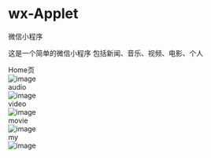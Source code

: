 # wx-Applet
微信小程序

这是一个简单的微信小程序
包括新闻、音乐、视频、电影、个人

Home页<br>
![image](http://jafish.online/wx/wx-readme-img/Home.png)<br>
audio<br>
![image](http://jafish.online/wx/wx-readme-img/audio.png)<br>
video<br>
![image](http://jafish.online/wx/wx-readme-img/video.png)<br>
movie<br>
![image](http://jafish.online/wx/wx-readme-img/movie.png)<br>
my<br>
![image](http://jafish.online/wx/wx-readme-img/my.png)<br>

